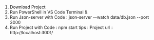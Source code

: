 1. Download Project 
2. Run PowerShell in VS Code Terminal
&
3. Run Json-server with Code :
json-server --watch data/db.json --port 3000
4. Run Project with Code : 
npm start
tips : Project url : http://localhost:3001/
